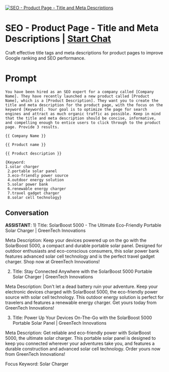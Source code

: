 
[![SEO - Product Page - Title and Meta Descriptions](https://flow-prompt-covers.s3.us-west-1.amazonaws.com/icon/realistic/real_1.png)](https://gptcall.net/chat.html?data=%7B%22contact%22%3A%7B%22id%22%3A%22YLG9UyJtZ53syLD-6_SDS%22%2C%22flow%22%3Atrue%7D%7D)
# SEO - Product Page - Title and Meta Descriptions | [Start Chat](https://gptcall.net/chat.html?data=%7B%22contact%22%3A%7B%22id%22%3A%22YLG9UyJtZ53syLD-6_SDS%22%2C%22flow%22%3Atrue%7D%7D)
Craft effective title tags and meta descriptions for product pages to improve Google ranking and SEO performance.

# Prompt

```
You have been hired as an SEO expert for a company called [Company Name]. They have recently launched a new product called [Product Name], which is a [Product Description]. They want you to create the title and meta description for the product page, with the focus on the keyword [Keyword]. Your goal is to optimize the page for search engines and attract as much organic traffic as possible. Keep in mind that the title and meta description should be concise, informative, and compelling enough to entice users to click through to the product page. Provide 3 results.

{{ Company Name }}

{{ Product name }}

{{ Product description }}

{Keyword: 
1.solar charger
 2.portable solar panel
 3.eco-friendly power source
 4.outdoor energy solution
 5.solar power bank
 6.renewable energy charger
 7.travel gadget charger
 8.solar cell technology}
```

## Conversation

**ASSISTANT**: 1) Title: SolarBoost 5000 - The Ultimate Eco-Friendly Portable Solar Charger | GreenTech Innovations

Meta Description: Keep your devices powered up on the go with the SolarBoost 5000, a compact and durable portable solar panel. Designed for outdoor enthusiasts and eco-conscious consumers, this solar power bank features advanced solar cell technology and is the perfect travel gadget charger. Shop now at GreenTech Innovations!



2) Title: Stay Connected Anywhere with the SolarBoost 5000 Portable Solar Charger | GreenTech Innovations

Meta Description: Don't let a dead battery ruin your adventure. Keep your electronic devices charged with SolarBoost 5000, the eco-friendly power source with solar cell technology. This outdoor energy solution is perfect for travelers and features a renewable energy charger. Get yours today from GreenTech Innovations!



3) Title: Power Up Your Devices On-The-Go with the SolarBoost 5000 Portable Solar Panel | GreenTech Innovations

Meta Description: Get reliable and eco-friendly power with SolarBoost 5000, the ultimate solar charger. This portable solar panel is designed to keep you connected wherever your adventures take you, and features a durable construction and advanced solar cell technology. Order yours now from GreenTech Innovations! 



Focus Keyword: Solar Charger


